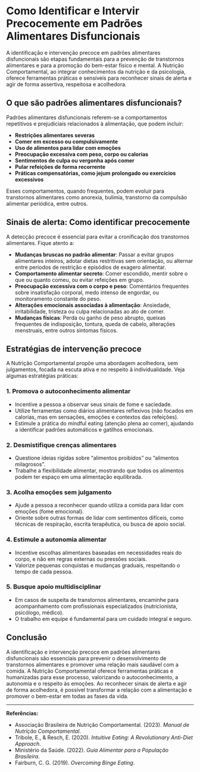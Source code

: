 # Como Identificar e Intervir Precocemente em Padrões Alimentares Disfuncionais

A identificação e intervenção precoce em padrões alimentares disfuncionais são etapas fundamentais para a prevenção de transtornos alimentares e para a promoção do bem-estar físico e mental. A Nutrição Comportamental, ao integrar conhecimentos da nutrição e da psicologia, oferece ferramentas práticas e sensíveis para reconhecer sinais de alerta e agir de forma assertiva, respeitosa e acolhedora.

## O que são padrões alimentares disfuncionais?

Padrões alimentares disfuncionais referem-se a comportamentos repetitivos e prejudiciais relacionados à alimentação, que podem incluir:

- **Restrições alimentares severas**
- **Comer em excesso ou compulsivamente**
- **Uso de alimentos para lidar com emoções**
- **Preocupação excessiva com peso, corpo ou calorias**
- **Sentimentos de culpa ou vergonha após comer**
- **Pular refeições de forma recorrente**
- **Práticas compensatórias, como jejum prolongado ou exercícios excessivos**

Esses comportamentos, quando frequentes, podem evoluir para transtornos alimentares como anorexia, bulimia, transtorno da compulsão alimentar periódica, entre outros.

## Sinais de alerta: Como identificar precocemente

A detecção precoce é essencial para evitar a cronificação dos transtornos alimentares. Fique atento a:

- **Mudanças bruscas no padrão alimentar**: Passar a evitar grupos alimentares inteiros, adotar dietas restritivas sem orientação, ou alternar entre períodos de restrição e episódios de exagero alimentar.
- **Comportamento alimentar secreto**: Comer escondido, mentir sobre o que ou quanto comeu, ou evitar refeições em grupo.
- **Preocupação excessiva com o corpo e peso**: Comentários frequentes sobre insatisfação corporal, medo intenso de engordar, ou monitoramento constante do peso.
- **Alterações emocionais associadas à alimentação**: Ansiedade, irritabilidade, tristeza ou culpa relacionadas ao ato de comer.
- **Mudanças físicas**: Perda ou ganho de peso abrupto, queixas frequentes de indisposição, tontura, queda de cabelo, alterações menstruais, entre outros sintomas físicos.

## Estratégias de intervenção precoce

A Nutrição Comportamental propõe uma abordagem acolhedora, sem julgamentos, focada na escuta ativa e no respeito à individualidade. Veja algumas estratégias práticas:

### 1. **Promova o autoconhecimento alimentar**

- Incentive a pessoa a observar seus sinais de fome e saciedade.
- Utilize ferramentas como diários alimentares reflexivos (não focados em calorias, mas em sensações, emoções e contextos das refeições).
- Estimule a prática do mindful eating (atenção plena ao comer), ajudando a identificar padrões automáticos e gatilhos emocionais.

### 2. **Desmistifique crenças alimentares**

- Questione ideias rígidas sobre “alimentos proibidos” ou “alimentos milagrosos”.
- Trabalhe a flexibilidade alimentar, mostrando que todos os alimentos podem ter espaço em uma alimentação equilibrada.

### 3. **Acolha emoções sem julgamento**

- Ajude a pessoa a reconhecer quando utiliza a comida para lidar com emoções (fome emocional).
- Oriente sobre outras formas de lidar com sentimentos difíceis, como técnicas de respiração, escrita terapêutica, ou busca de apoio social.

### 4. **Estimule a autonomia alimentar**

- Incentive escolhas alimentares baseadas em necessidades reais do corpo, e não em regras externas ou pressões sociais.
- Valorize pequenas conquistas e mudanças graduais, respeitando o tempo de cada pessoa.

### 5. **Busque apoio multidisciplinar**

- Em casos de suspeita de transtornos alimentares, encaminhe para acompanhamento com profissionais especializados (nutricionista, psicólogo, médico).
- O trabalho em equipe é fundamental para um cuidado integral e seguro.

## Conclusão

A identificação e intervenção precoce em padrões alimentares disfuncionais são essenciais para prevenir o desenvolvimento de transtornos alimentares e promover uma relação mais saudável com a comida. A Nutrição Comportamental oferece ferramentas práticas e humanizadas para esse processo, valorizando o autoconhecimento, a autonomia e o respeito às emoções. Ao reconhecer sinais de alerta e agir de forma acolhedora, é possível transformar a relação com a alimentação e promover o bem-estar em todas as fases da vida.

___

**Referências:**

- Associação Brasileira de Nutrição Comportamental. (2023). _Manual de Nutrição Comportamental_.
- Tribole, E., & Resch, E. (2020). _Intuitive Eating: A Revolutionary Anti-Diet Approach_.
- Ministério da Saúde. (2022). _Guia Alimentar para a População Brasileira_.
- Fairburn, C. G. (2019). _Overcoming Binge Eating_.